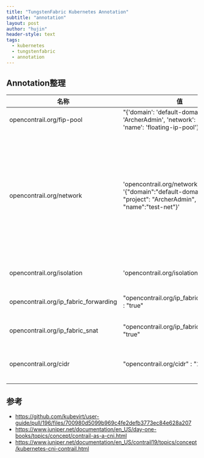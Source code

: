 ```yaml
---
title: "TungstenFabric Kubernetes Annotation"
subtitle: "annotation"
layout: post
author: "hujin"
header-style: text
tags:
  - kubernetes
  - tungstenfabric
  - annotation
---
```


## Annotation整理

名称	                                    |值	                                                                                                            |说明
-|-|-
opencontrail.org/fip-pool	            |"{'domain': 'default-domain', 'project': 'ArcherAdmin', 'network': 'public1420', 'name': 'floating-ip-pool'}"  |指定fip-pool
opencontrail.org/network                |'opencontrail.org/network': '{"domain":"default-domain", "project": "ArcherAdmin", "name":"test-net"}'         |指定network,如果设置在pod中，pod使用指定网络建网卡，如果指定在namespace中，则namespace中所有pod使用指定网络建网卡
opencontrail.org/isolation              |'opencontrail.org/isolation': 'true'                                                                           |设置namespace是否隔离
opencontrail.org/ip_fabric_forwarding   |"opencontrail.org/ip_fabric_forwarding" : "true"                                                               |使用fabric网络创建pod网卡
opencontrail.org/ip_fabric_snat         |"opencontrail.org/ip_fabric_snat" : "true"                                                                     |启用pod网络的fabric_snat
opencontrail.org/cidr                   |"opencontrail.org/cidr" : "1.0.0.0/24"                                                                         |使用自定义网络（非contrail网络）时指定


## 参考

- https://github.com/kubevirt/user-guide/pull/196/files/700980d5099b969c4fe2defb3773ec84e628a207
- https://www.juniper.net/documentation/en_US/day-one-books/topics/concept/contrail-as-a-cni.html
- https://www.juniper.net/documentation/en_US/contrail19/topics/concept/kubernetes-cni-contrail.html